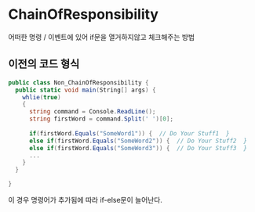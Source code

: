 # ChainOfResponsibility
어떠한 명령 / 이벤트에 있어 if문을 열거하지않고 체크해주는 방법


## 이전의 코드 형식

```csharp
public class Non_ChainOfResponsibility {
  public static void main(String[] args) {
    whlie(true)
    {
      string command = Console.ReadLine();
      string firstWord = command.Split(' ')[0];
      
      if(firstWord.Equals("SomeWord1")) {  // Do Your Stuff1  }
      else if(firstWord.Equals("SomeWord2")) {  // Do Your Stuff2  }
      else if(firstWord.Equals("SomeWord3")) {  // Do Your Stuff3  }
      ...
    }
  }

}
```


이 경우 명령어가 추가됨에 따라 if-else문이 늘어난다.

